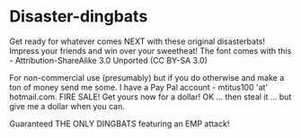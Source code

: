 # Disaster-dingbats
Get ready for whatever comes NEXT with these original disasterbats! Impress your friends and win over your sweetheat!
The font comes with this - Attribution-ShareAlike 3.0 Unported (CC BY-SA 3.0)

For non-commercial use (presumably) but if you do otherwise and make a ton of money send me some. 
I have a Pay Pal account -   mtitus100 'at' hotmail.com.
FIRE SALE! Get yours now for a dollar!
OK ... then steal it ... but give me a dollar when you can.

Guaranteed THE ONLY DINGBATS featuring an EMP attack!
